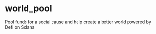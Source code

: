 # world_pool

Pool funds for a social cause and help create a better world powered by Defi on Solana
